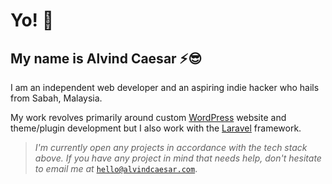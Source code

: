 # Yo! 🤘
## My name is Alvind Caesar ⚡😎

I am an independent web developer and an aspiring indie hacker who hails from Sabah, Malaysia. 

My work revolves primarily around custom [WordPress](https://wordpress.org) website and theme/plugin development but I also work with the [Laravel](https://laravel.com) framework.

<!-- ## 💻 My Tech Stack:
✔️ PHP || WordPress with [Timber](https://upstatement.com/timber/) || Laravel<br>
✔️ MySQL || Postgres <br>
✔️ Cyberpanel || Runcloud || Heroku <br>
✔️ [DigitalOcean](https://m.do.co/c/b461caa6b976) || Vultr || AWS <br>
✔️ ..and an unhealthy amount of caffeine in order for all of the above to work together. ☕<br> -->

> *I'm currently open  any projects in accordance with the tech stack above. If you have any project in mind that needs help, don't hesitate to email me at* [`hello@alvindcaesar.com`](mailto:hello@alvindcaesar.com).






